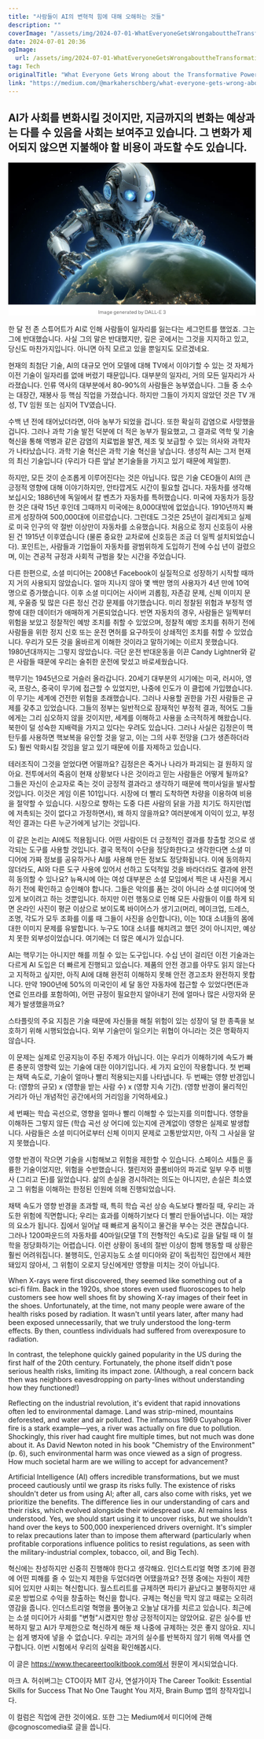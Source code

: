 ```yaml
---
title: "사람들이 AI의 변혁적 힘에 대해 오해하는 것들"
description: ""
coverImage: "/assets/img/2024-07-01-WhatEveryoneGetsWrongabouttheTransformativePowerofAI_0.png"
date: 2024-07-01 20:36
ogImage: 
  url: /assets/img/2024-07-01-WhatEveryoneGetsWrongabouttheTransformativePowerofAI_0.png
tag: Tech
originalTitle: "What Everyone Gets Wrong about the Transformative Power of AI"
link: "https://medium.com/@markaherschberg/what-everyone-gets-wrong-about-the-transformative-power-of-ai-7960272920e1"
---
```



## AI가 사회를 변화시킬 것이지만, 지금까지의 변화는 예상과는 다를 수 있음을 사회는 보여주고 있습니다. 그 변화가 제어되지 않으면 지불해야 할 비용이 과도할 수도 있습니다.

![image](/assets/img/2024-07-01-WhatEveryoneGetsWrongabouttheTransformativePowerofAI_0.png)

한 달 전 존 스튜어트가 AI로 인해 사람들이 일자리를 잃는다는 세그먼트를 했었죠. 그는 그에 반대했습니다. 사실 그의 말은 반대했지만, 깊은 곳에서는 그것을 지지하고 있고, 당신도 마찬가지입니다. 아니면 아직 모르고 있을 뿐일지도 모르겠네요.

현재의 최첨단 기술, AI의 대규모 언어 모델에 대해 TV에서 이야기할 수 있는 것 자체가 이전 기술이 일자리를 없애 버렸기 때문입니다. 대부분의 일자리, 거의 모든 일자리가 사라졌습니다. 인류 역사의 대부분에서 80-90%의 사람들은 농부였습니다. 그들 중 소수는 대장간, 재봉사 등 핵심 직업을 가졌습니다. 하지만 그들이 가지지 않았던 것은 TV 개성, TV 임원 또는 심지어 TV였습니다.

<div class="content-ad"></div>

수백 년 전에 태어났더라면, 아마 농부가 되었을 겁니다. 또한 확실히 감염으로 사망했을 겁니다. 그러나 과학 기술 발전 덕분에 더 적은 농부가 필요했고, 그 결과로 역학 및 기술 혁신을 통해 역병과 같은 감염의 치료법을 발견, 제조 및 보급할 수 있는 의사와 과학자가 나타났습니다. 과학 기술 혁신은 과학 기술 혁신을 낳습니다. 생성적 AI는 그저 현재의 최신 기술입니다 (우리가 다른 앞날 본기술들을 가지고 있기 때문에 제일뿐).

하지만, 모든 것이 순조롭게 이루어진다는 것은 아닙니다. 많은 기술 CEO들이 AI의 큰 긍정적 영향에 대해 이야기하지만, 안타깝게도 시간이 필요할 겁니다. 자동차를 생각해 보십시오; 1886년에 독일에서 칼 벤츠가 자동차를 특허했습니다. 미국에 자동차가 등장한 것은 대략 15년 후인데 그때까지 미국에는 8,000대밖에 없었습니다. 1910년까지 빠르게 성장하여 500,000대에 이르렀습니다. 그런데도 그것은 25년이 걸리게되고 실제로 미국 인구의 약 절반 이상만이 자동차를 소유했습니다. 처음으로 정지 신호등이 사용된 건 1915년 이후였습니다 (물론 중요한 교차로에 신호등은 조금 더 일찍 설치되었습니다). 포인트는, 사람들과 기업들이 자동차를 광범위하게 도입하기 전에 수십 년이 걸렸으며, 이는 견공적 규정과 사회적 규범을 찾는 시간을 주었습니다.

다른 한편으로, 소셜 미디어는 2008년 Facebook이 실질적으로 성장하기 시작할 때까지 거의 사용되지 않았습니다. 얼마 지나지 않아 몇 백만 명의 사용자가 4년 만에 10억 명으로 증가했습니다. 이후 소셜 미디어는 사이버 괴롭힘, 자존감 문제, 신체 이미지 문제, 우울증 및 많은 다른 정신 건강 문제를 야기했습니다. 미리 정찰된 위험과 부정적 영향에 대한 데이터가 애매하게 거론되었습니다. 반면 자동차의 경우, 사람들은 일찍부터 위험을 보았고 정찰적인 예방 조치를 취할 수 있었으며, 정찰적 예방 조치를 취하기 전에 사람들을 위한 정지 신호 또는 운전 면허를 요구하듯이 상쇄적인 조치를 취할 수 있었습니다. 우리가 모든 것을 올바르게 이해한 것이라고 말하기에는 이르지 못했습니다. 1980년대까지는 그렇지 않았습니다. 극단 운전 반대운동을 이끈 Candy Lightner와 같은 사람들 때문에 우리는 술취한 운전에 맞섰고 바로세웠습니다.

핵무기는 1945년으로 거슬러 올라갑니다. 20세기 대부분의 시기에는 미국, 러시아, 영국, 프랑스, 중국이 무기에 접근할 수 있었지만, 나중에 인도가 이 클럽에 가입했습니다. 이 무기는 세계에 건전한 위험을 초래했습니다. 그러나 사용할 권한을 가진 사람들은 규제를 갖추고 있었습니다. 그들의 정부는 일반적으로 잠재적인 부정적 결과, 적어도 그들에게는 그리 심오하지 않을 것이지만, 세계를 이해하고 사용을 소극적하게 해왔습니다. 북한이 덜 성숙한 지배력을 가지고 있다는 우려도 있습니다. 그러나 사실은 김정은이 핵탄두를 사용하면 핵보복을 유인할 것을 알고, 이는 그의 사후 전망을 (그가 생존하더라도) 훨씬 악화시킬 것임을 알고 있기 때문에 이를 자제하고 있습니다.

<div class="content-ad"></div>

테러조직이 그것을 얻었다면 어떨까요? 김정은은 죽거나 나라가 파괴되는 걸 원하지 않아요. 전투에서의 죽음이 현재 상황보다 나은 것이라고 믿는 사람들은 어떻게 될까요? 그들은 자신이 순교자로 죽는 것이 긍정적 결과라고 생각하기 때문에 핵미사일을 발사할 것입니다. 이것은 게임 이론 101입니다. 시장에 더 빨리 도착하면 차량을 이용하여 비용을 절약할 수 있습니다. 시장으로 향하는 도중 다른 사람의 닭을 가끔 치기도 하지만(법에 저촉되는 것이 없다고 가정하면서), 왜 하지 않을까요? 여러분에게 이익이 있고, 부정적인 결과는 다른 누군가에게 남기는 것입니다.

이 같은 논리는 AI에도 적용됩니다. 어떤 사람이든 더 긍정적인 결과를 창출할 것으로 생각되는 도구를 사용할 것입니다. 결국 목적이 수단을 정당화한다고 생각한다면 소셜 미디어에 가짜 정보를 공유하거나 AI를 사용해 만든 정보도 정당화됩니다. 이에 동의하지 않더라도, AI와 다른 도구 사용에 있어서 선하고 도덕적일 것을 바라더라도 결과에 완전히 동의할 수 있나요? 뉴욕시에 아는 여성 대부분은 소셜 모임에서 찍은 내 사진을 게시하기 전에 확인하고 승인해야 합니다. 그들은 악의를 품는 것이 아니라 소셜 미디어에 멋있게 보이려고 하는 것뿐입니다. 하지만 이런 행동으로 인해 모든 사람들이 이를 하게 되면 온라인 사진이 평균 이상으로 보이도록 바이어스가 생기고(머리, 메이크업, 드레스, 조명, 각도가 모두 조화를 이룰 때 그들이 사진을 승인합니다), 이는 10대 소녀들의 몸에 대한 이미지 문제를 유발합니다. 누구도 10대 소녀를 해치려고 했던 것이 아니지만, 예상치 못한 외부성이었습니다. 여기에는 더 많은 예시가 있습니다.

AI는 핵무기는 아니지만 해를 끼칠 수 있는 도구입니다. 수십 년이 걸리던 이전 기술과는 다르게 AI 도입은 더 빠르게 진행되고 있습니다. 제품의 안전 경고를 아무도 읽지 않는다고 지적하고 싶지만, 아직 AI에 대해 완전히 이해하지 못해 안전 경고조차 완전하지 못합니다. 만약 1900년에 50%의 미국인이 세 달 동안 자동차에 접근할 수 있었다면(돈과 연료 인프라를 포함하여), 어떤 규정이 필요한지 알아내기 전에 얼마나 많은 사망자와 문제가 발생했을까요?

스타플릿의 주요 지침은 기술 때문에 자신들을 해칠 위험이 있는 성장이 덜 한 종족을 보호하기 위해 시행되었습니다. 외부 기술만이 일으키는 위협이 아니라는 것은 명확하지 않습니다.

<div class="content-ad"></div>

이 문제는 실제로 인공지능이 주된 주제가 아닙니다. 이는 우리가 이해하기에 속도가 빠른 충분히 영향력 있는 기술에 대한 이야기입니다. 세 가지 요인이 작용합니다. 첫 번째는 채택 속도로, 기술이 얼마나 빨리 적용되는지를 나타냅니다. 두 번째는 영향 반경입니다: (영향의 규모) x (영향을 받는 사람 수) x (영향 지속 기간). (영향 반경이 물리적인 거리가 아닌 개념적인 공간에서의 거리임을 기억하세요.)

세 번째는 학습 곡선으로, 영향을 얼마나 빨리 이해할 수 있는지를 의미합니다. 영향을 이해하든 그렇지 않든 (학습 곡선 상 어디에 있는지에 관계없이) 영향은 실제로 발생합니다. 사람들은 소셜 미디어로부터 신체 이미지 문제로 고통받았지만, 아직 그 사실을 알지 못했습니다.

영향 반경이 작으면 기술을 시험해보고 위험을 제한할 수 있습니다. 스페이스 셔틀은 훌륭한 기술이었지만, 위험을 수반했습니다. 챌린저와 콜롬비아의 파괴로 일부 우주 비행사 (그리고 돈)를 잃었습니다. 삶의 손실을 경시하려는 의도는 아니지만, 손실은 최소였고 그 위험을 이해하는 한정된 인원에 의해 진행되었습니다.

채택 속도가 영향 반경을 초과할 때, 특히 학습 곡선 상승 속도보다 빨라질 때, 우리는 과도한 위험에 직면합니다; 우리는 효과를 이해하기보다 더 빨리 만들어냅니다. 이는 재앙의 요소가 됩니다. 집에서 일어날 때 빠르게 움직이고 물건을 부수는 것은 괜찮습니다. 그러나 1200파운드의 자동차를 40마일(모델 T의 전형적인 속도)로 길을 달릴 때 이 철학을 정당화하기는 어렵습니다. 이런 상황이 동네의 절반 이상이 함께 행동할 때 상황은 훨씬 어려워집니다. 불행히도, 인공지능도 소셜 미디아와 같이 독립적인 집안에서 제한돼있지 않아서, 그 위험이 오로지 당신에게만 영향을 미치는 것이 아닙니다.

<div class="content-ad"></div>

When X-rays were first discovered, they seemed like something out of a sci-fi film. Back in the 1920s, shoe stores even used fluoroscopes to help customers see how well shoes fit by showing X-ray images of their feet in the shoes. Unfortunately, at the time, not many people were aware of the health risks posed by radiation. It wasn't until years later, after many had been exposed unnecessarily, that we truly understood the long-term effects. By then, countless individuals had suffered from overexposure to radiation.

In contrast, the telephone quickly gained popularity in the US during the first half of the 20th century. Fortunately, the phone itself didn't pose serious health risks, limiting its impact zone. (Although, a real concern back then was neighbors eavesdropping on party-lines without understanding how they functioned!)

Reflecting on the industrial revolution, it's evident that rapid innovations often led to environmental damage. Land was strip-mined, mountains deforested, and water and air polluted. The infamous 1969 Cuyahoga River fire is a stark example—yes, a river was actually on fire due to pollution. Shockingly, this river had caught fire multiple times, but not much was done about it. As David Newton noted in his book "Chemistry of the Environment" (p. 6), such environmental harm was once viewed as a sign of progress. How much societal harm are we willing to accept for advancement?

Artificial Intelligence (AI) offers incredible transformations, but we must proceed cautiously until we grasp its risks fully. The existence of risks shouldn't deter us from using AI; after all, cars also come with risks, yet we prioritize the benefits. The difference lies in our understanding of cars and their risks, which evolved alongside their widespread use. AI remains less understood. Yes, we should start using it to uncover risks, but we shouldn't hand over the keys to 500,000 inexperienced drivers overnight. It's simpler to relax precautions later than to impose them afterward (particularly when profitable corporations influence politics to resist regulations, as seen with the military-industrial complex, tobacco, oil, and Big Tech).

<div class="content-ad"></div>

혁신에는 찬성하지만 신중히 진행해야 한다고 생각해요. 인더스트리얼 혁명 초기에 환경에 어떤 피해를 줄 수 있는지 제한을 두었더라면 어땠을까요? 전쟁 중에는 자원이 제한되어 있지만 사회는 혁신합니다. 월스트리트를 규제하면 파티가 끝났다고 불평하지만 새로운 방법으로 수익을 창출하는 혁신을 합니다. 규제는 혁신을 막지 않고 때로는 오히려 영감을 줍니다. 인더스트리얼 혁명을 풀어놓고 오늘날 대가를 치르고 있습니다. 최근에는 소셜 미디어가 사회를 "변형"시켰지만 항상 긍정적이지는 않았어요. 같은 실수를 반복하지 말고 AI가 무제한으로 혁신하게 해둔 채 나중에 규제하는 것은 좋지 않아요. 지니는 쉽게 병자에 넣을 수 없습니다. 우리는 과거의 실수를 반복하지 않기 위해 역사를 연구합니다. 이번 시험에서 우리의 실력을 확인해봅시다.

이 글은 https://www.thecareertoolkitbook.com에서 원문이 게시되었습니다.

마크 A. 허쉬버그는 CTO이자 MIT 강사, 연설가이자 The Career Toolkit: Essential Skills for Success That No One Taught You 저자, Brain Bump 앱의 창작자입니다.

<div class="content-ad"></div>

이 컬럼은 직업에 관한 것이에요. 또한 그는 Medium에서 미디어에 관해 @cognoscomedia로 글을 씁니다. 